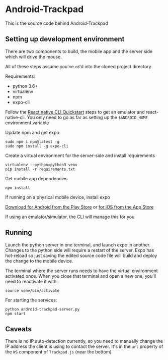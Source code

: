 # Android-Trackpad

This is the source code behind Android-Trackpad

## Setting up development environment

There are two components to build, the mobile app and the server side
which will drive the mouse.

All of these steps assume you've `cd`'d into the cloned project directory

Requirements:
  * python 3.6+
  * virtualenv
  * npm
  * expo-cli

Follow the [React native CLI Quickstart](http://facebook.github.io/react-native/docs/getting-started.html)
steps to get an emulator and react-native-cli. You only need to go as far
as setting up the `$ANDROID_HOME` environment variable

Update npm and get expo:

    sudo npm i npm@latest -g
    sudo npm install -g expo-cli

Create a virtual environment for the server-side and install requirements

    virtualenv --python=python3 venv
    pip install -r requirements.txt

Get mobile app dependencies

    npm install

If running on a physical mobile device, install expo

[Download for Android from the Play Store](https://play.google.com/store/apps/details?id=host.exp.exponent)
or [for iOS from the App Store](https://itunes.com/apps/exponent)

If using an emulator/simulator, the CLI will manage this for you

## Running

Launch the python server in one terminal, and launch expo in another.
Changes to the python side will require a restart of the server.
Expo has hot-reload so just saving the edited source code file will
build and deploy the change to the mobile device.

The terminal where the server runs needs to have the virtual environment
activated once. When you close that terminal and open a new one, you'll
need to reactivate it with:

    source venv/bin/activate

For starting the services:

    python android-trackpad-server.py
    npm start



## Caveats

There is no IP auto-detection currently, so you need to manually change
the IP address the client is using to contact the server. It's in the `url`
property of the `WS` component of `Trackpad.js` (near the bottom)
